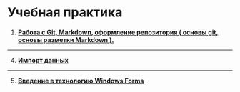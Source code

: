 # Учебная практика


1. <a href ="./1">**Работа с Git, Markdown, оформление репозитория ( основы git, основы разметки Markdown ).**</a>

---

4. <a href ="./4">**Импорт данных**</a>

---

5. <a href ="./5">**Введение в технологию Windows Forms**</a>
